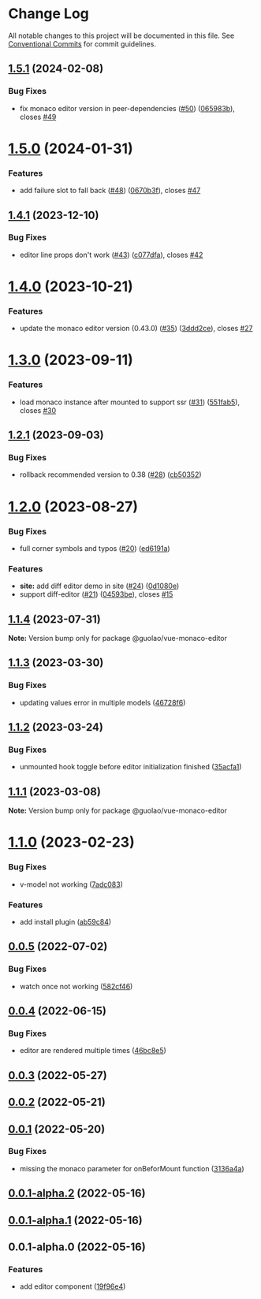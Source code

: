 # Change Log

All notable changes to this project will be documented in this file.
See [Conventional Commits](https://conventionalcommits.org) for commit guidelines.

## [1.5.1](https://github.com/imguolao/monaco-vue/compare/v1.5.0...v1.5.1) (2024-02-08)

### Bug Fixes

- fix monaco editor version in peer-dependencies ([#50](https://github.com/imguolao/monaco-vue/issues/50)) ([065983b](https://github.com/imguolao/monaco-vue/commit/065983b8cced947c2f688c8514ccb5722a19a75b)), closes [#49](https://github.com/imguolao/monaco-vue/issues/49)

# [1.5.0](https://github.com/imguolao/monaco-vue/compare/v1.4.1...v1.5.0) (2024-01-31)

### Features

- add failure slot to fall back ([#48](https://github.com/imguolao/monaco-vue/issues/48)) ([0670b3f](https://github.com/imguolao/monaco-vue/commit/0670b3fc2608a59e55e3fa3396978aa59d357a0e)), closes [#47](https://github.com/imguolao/monaco-vue/issues/47)

## [1.4.1](https://github.com/imguolao/monaco-vue/compare/v1.4.0...v1.4.1) (2023-12-10)

### Bug Fixes

- editor line props don't work ([#43](https://github.com/imguolao/monaco-vue/issues/43)) ([c077dfa](https://github.com/imguolao/monaco-vue/commit/c077dfa832b1126e135df21434fe862f79e4ce6f)), closes [#42](https://github.com/imguolao/monaco-vue/issues/42)

# [1.4.0](https://github.com/imguolao/monaco-vue/compare/v1.3.0...v1.4.0) (2023-10-21)

### Features

- update the monaco editor version (0.43.0) ([#35](https://github.com/imguolao/monaco-vue/issues/35)) ([3ddd2ce](https://github.com/imguolao/monaco-vue/commit/3ddd2ceb787885dcd2afa5319d35c9b48e3d03f3)), closes [#27](https://github.com/imguolao/monaco-vue/issues/27)

# [1.3.0](https://github.com/imguolao/monaco-vue/compare/v1.2.1...v1.3.0) (2023-09-11)

### Features

- load monaco instance after mounted to support ssr ([#31](https://github.com/imguolao/monaco-vue/issues/31)) ([551fab5](https://github.com/imguolao/monaco-vue/commit/551fab5b7750d081fa6750bd5a1a4914bfb285d7)), closes [#30](https://github.com/imguolao/monaco-vue/issues/30)

## [1.2.1](https://github.com/imguolao/monaco-vue/compare/v1.2.0...v1.2.1) (2023-09-03)

### Bug Fixes

- rollback recommended version to 0.38 ([#28](https://github.com/imguolao/monaco-vue/issues/28)) ([cb50352](https://github.com/imguolao/monaco-vue/commit/cb50352224b7746cee56b0a0d5a80d446664a46e))

# [1.2.0](https://github.com/imguolao/monaco-vue/compare/v1.1.4...v1.2.0) (2023-08-27)

### Bug Fixes

- full corner symbols and typos ([#20](https://github.com/imguolao/monaco-vue/issues/20)) ([ed6191a](https://github.com/imguolao/monaco-vue/commit/ed6191ad4ae3630575996a0d030f340db261b992))

### Features

- **site:** add diff editor demo in site ([#24](https://github.com/imguolao/monaco-vue/issues/24)) ([0d1080e](https://github.com/imguolao/monaco-vue/commit/0d1080ee6ea401a1f2862ae76bd60588b54a7938))
- support diff-editor ([#21](https://github.com/imguolao/monaco-vue/issues/21)) ([04593be](https://github.com/imguolao/monaco-vue/commit/04593be1df1093e480ade3f4d2147c10f76237af)), closes [#15](https://github.com/imguolao/monaco-vue/issues/15)

## [1.1.4](https://github.com/imguolao/monaco-vue/compare/v1.1.3...v1.1.4) (2023-07-31)

**Note:** Version bump only for package @guolao/vue-monaco-editor

## [1.1.3](https://github.com/imguolao/monaco-vue/compare/v1.1.2...v1.1.3) (2023-03-30)

### Bug Fixes

- updating values error in multiple models ([46728f6](https://github.com/imguolao/monaco-vue/commit/46728f6cf0c53629cee4e3a9702f4fc80cc79df8))

## [1.1.2](https://github.com/imguolao/monaco-vue/compare/v1.1.1...v1.1.2) (2023-03-24)

### Bug Fixes

- unmounted hook toggle before editor initialization finished ([35acfa1](https://github.com/imguolao/monaco-vue/commit/35acfa1edbf766d1faa646a4e57330d2e1a06b44))

## [1.1.1](https://github.com/imguolao/monaco-vue/compare/v1.1.0...v1.1.1) (2023-03-08)

**Note:** Version bump only for package @guolao/vue-monaco-editor

# [1.1.0](https://github.com/imguolao/monaco-vue/compare/v0.0.5...v1.1.0) (2023-02-23)

### Bug Fixes

- v-model not working ([7adc083](https://github.com/imguolao/monaco-vue/commit/7adc0836f5cc45b3cca1f61f1c0f2eda7c6df97a))

### Features

- add install plugin ([ab59c84](https://github.com/imguolao/monaco-vue/commit/ab59c84cec24ef105ac1664f9608660406898a3d))

## [0.0.5](https://github.com/imguolao/monaco-vue/compare/v0.0.4...v0.0.5) (2022-07-02)

### Bug Fixes

- watch once not working ([582cf46](https://github.com/imguolao/monaco-vue/commit/582cf46c97d25324c256eaf8f3adbda925dc4ac1))

## [0.0.4](https://github.com/imguolao/monaco-vue/compare/v0.0.2...v0.0.4) (2022-06-15)

### Bug Fixes

- editor are rendered multiple times ([46bc8e5](https://github.com/imguolao/monaco-vue/commit/46bc8e5f9b39ddac5d296f34b5e88e4b8aeb8bc0))

## [0.0.3](https://github.com/imguolao/monaco-vue/compare/v0.0.2...v0.0.3) (2022-05-27)

## [0.0.2](https://github.com/imguolao/monaco-vue/compare/v0.0.1...v0.0.2) (2022-05-21)

## [0.0.1](https://github.com/imguolao/monaco-vue/compare/v0.0.1-alpha.2...v0.0.1) (2022-05-20)

### Bug Fixes

- missing the monaco parameter for onBeforMount function ([3136a4a](https://github.com/imguolao/monaco-vue/commit/3136a4aa2e00132926cab15d7971c51b518d16b0))

## [0.0.1-alpha.2](https://github.com/imguolao/monaco-vue/compare/v0.0.1-alpha.1...v0.0.1-alpha.2) (2022-05-16)

## [0.0.1-alpha.1](https://github.com/imguolao/monaco-vue/compare/v0.0.1-alpha.0...v0.0.1-alpha.1) (2022-05-16)

## 0.0.1-alpha.0 (2022-05-16)

### Features

- add editor component ([19f96e4](https://github.com/imguolao/monaco-vue/commit/19f96e46c69358ceba8baf829de48cf90cf86e49))
